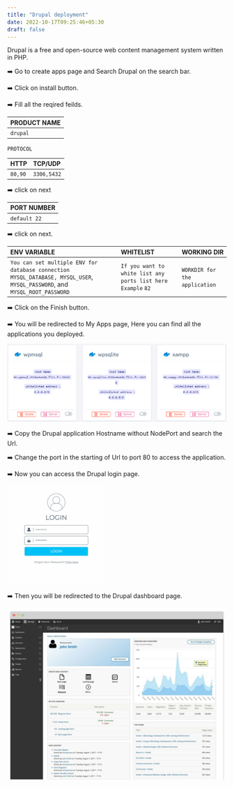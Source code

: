 ```yaml
---
title: "Drupal deployment"
date: 2022-10-17T09:25:46+05:30
draft: false
---
```


Drupal is a free and open-source web content management system written in PHP.

➡️ Go to create apps page and Search Drupal on the search bar.

➡️ Click on install button.

➡️ Fill all the reqired feilds.

| PRODUCT NAME  |
| :--------     | 
| `drupal`      |

`PROTOCOL`

| HTTP          | TCP/UDP       |
| :--------     | :--------     |
| `80,90`       | `3306,5432`   |

➡️ click on next

| PORT NUMBER   |
| :--------     |
| `default 22`  |

➡️ click on next.

| ENV VARIABLE                                                                                                                  |  WHITELIST                                                       |        WORKING DIR          |
| :---------                                                                                                                    | :--------                                                        |:----------------------------| 
| `You can set multiple ENV for database connection` `MYSQL_DATABASE, MYSQL_USER`, `MYSQL_PASSWORD`, and `MYSQL_ROOT_PASSWORD`  | `If you want to white list any ports list here` `Example` `82`   |`WORKDIR for the application`|

➡️ Click on the Finish button.

➡️ You will be redirected to My Apps page, Here you can find all the applications you deployed.

![App Screenshot](images/myapps.png)

➡️ Copy the Drupal application Hostname without NodePort and search the Url. 

➡️ Change the port in the starting of Url to port 80 to access the application.

➡️ Now you can access the Drupal login page.

![App Screenshot](images/drupal-login.png)

➡️ Then you will be redirected to the Drupal dashboard page.

![App Screenshot](images/drupal-dashboard.png)




